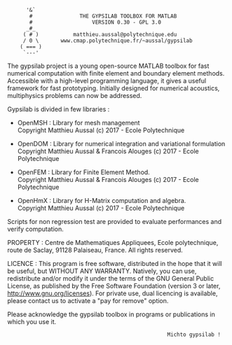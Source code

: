 
          '&`
           #               THE GYPSILAB TOOLBOX FOR MATLAB
           #                   VERSION 0.30 - GPL 3.0
          _#_             
         ( # )           matthieu.aussal@polytechnique.edu
         / 0 \       www.cmap.polytechnique.fr/~aussal/gypsilab
        ( === )
         `---'

   The gypsilab project is a young open-source MATLAB toolbox for fast
numerical computation with finite element and boundary element methods.
Accessible with a high-level programming language, it gives a useful
framework for fast prototyping. Initially designed for numerical acoustics,
multiphysics problems can now be addressed.

   Gypsilab is divided in few libraries :  
 
 - OpenMSH : Library for mesh management  
Copyright Matthieu Aussal (c) 2017 - Ecole Polytechnique  

 - OpenDOM : Library for numerical integration and variational formulation  
Copyright Matthieu Aussal & Francois Alouges (c) 2017 - Ecole Polytechnique  

 - OpenFEM : Library for Finite Element Method.  
Copyright Matthieu Aussal & Francois Alouges (c) 2017 - Ecole Polytechnique  
 
 - OpenHmX : Library for H-Matrix computation and algebra.  
Copyright Matthieu Aussal (c) 2017 - Ecole Polytechnique  
 
Scripts for non regression test are provided to evaluate performances 
and verify computation.
          

PROPERTY : Centre de Mathematiques Appliquees, Ecole polytechnique,
route de Saclay, 91128 Palaiseau, France. All rights reserved.

LICENCE : This program is free software, distributed in the hope that
it will be useful, but WITHOUT ANY WARRANTY. Natively, you can use,
redistribute and/or modify it under the terms of the GNU General Public
License, as published by the Free Software Foundation (version 3 or
later, http://www.gnu.org/licenses). For private use, dual licencing
is available, please contact us to activate a "pay for remove" option. 

Please acknowledge the gypsilab toolbox in programs or publications in
which you use it.

                                                       Michto gypsilab !

